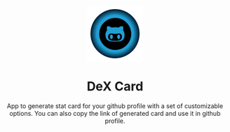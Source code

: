 
<p align="center">
  <img src="logo.png" align="center" width="128" height="128" />
<p>
<h1 align="center">
  DeX Card
</h1>
<p align="center">
  App to generate stat card for your github profile with a set of customizable options. You can also copy the link of generated card and use it in github profile. 
</p>


